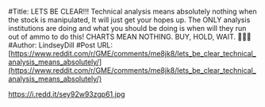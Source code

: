 #Title: LETS BE CLEAR!!! Technical analysis means absolutely nothing when the stock is manipulated, It will just get your hopes up. The ONLY analysis institutions are doing and what you should be doing is when will they run out of ammo to do this! CHARTS MEAN NOTHING. BUY, HOLD, WAIT. 🦍💎🚀
#Author: LindseyDill
#Post URL: [https://www.reddit.com/r/GME/comments/me8jk8/lets_be_clear_technical_analysis_means_absolutely/](https://www.reddit.com/r/GME/comments/me8jk8/lets_be_clear_technical_analysis_means_absolutely/)


https://i.redd.it/sey92w93zgp61.jpg